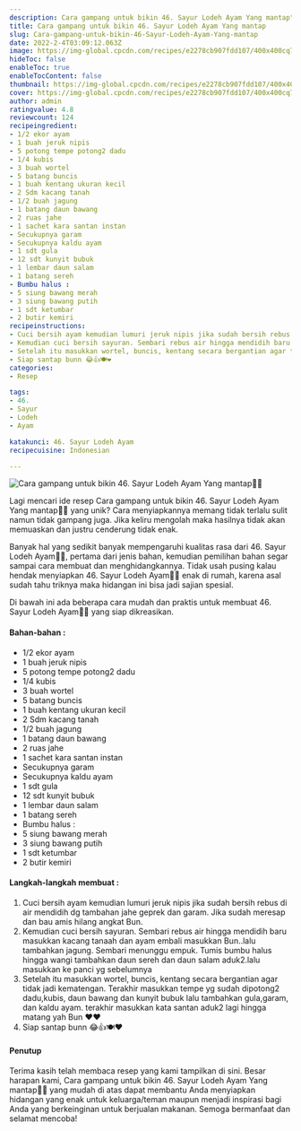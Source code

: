 ```yaml
---
description: Cara gampang untuk bikin 46. Sayur Lodeh Ayam Yang mantap"
title: Cara gampang untuk bikin 46. Sayur Lodeh Ayam Yang mantap
slug: Cara-gampang-untuk-bikin-46-Sayur-Lodeh-Ayam-Yang-mantap
date: 2022-2-4T03:09:12.063Z
image: https://img-global.cpcdn.com/recipes/e2278cb907fdd107/400x400cq70/photo.jpg
hideToc: false
enableToc: true
enableTocContent: false
thumbnail: https://img-global.cpcdn.com/recipes/e2278cb907fdd107/400x400cq70/photo.jpg
cover: https://img-global.cpcdn.com/recipes/e2278cb907fdd107/400x400cq70/photo.jpg
author: admin
ratingvalue: 4.8
reviewcount: 124
recipeingredient:
- 1/2 ekor ayam
- 1 buah jeruk nipis
- 5 potong tempe potong2 dadu
- 1/4 kubis
- 3 buah wortel
- 5 batang buncis
- 1 buah kentang ukuran kecil
- 2 Sdm kacang tanah
- 1/2 buah jagung
- 1 batang daun bawang
- 2 ruas jahe
- 1 sachet kara santan instan
- Secukupnya garam
- Secukupnya kaldu ayam
- 1 sdt gula
- 12 sdt kunyit bubuk
- 1 lembar daun salam
- 1 batang sereh
- Bumbu halus :
- 5 siung bawang merah
- 3 siung bawang putih
- 1 sdt ketumbar
- 2 butir kemiri
recipeinstructions:
- Cuci bersih ayam kemudian lumuri jeruk nipis jika sudah bersih rebus di air mendidih dg tambahan jahe geprek dan garam. Jika sudah meresap dan bau amis hilang angkat Bun.
- Kemudian cuci bersih sayuran. Sembari rebus air hingga mendidih baru masukkan kacang tanaah dan ayam embali masukkan Bun..lalu tambahkan jagung. Sembari menunggu empuk. Tumis bumbu halus hingga wangi tambahkan daun sereh dan daun salam aduk2.lalu masukkan ke panci yg sebelumnya
- Setelah itu masukkan wortel, buncis, kentang secara bergantian agar tidak jadi kematengan. Terakhir masukkan tempe yg sudah dipotong2 dadu,kubis, daun bawang dan kunyit bubuk lalu tambahkan gula,garam, dan kaldu ayam. terakhir masukkan kata santan aduk2 lagi hingga matang yah Bun ❤️❤️
- Siap santap bunn 😂👍🍽️❤️
categories:
- Resep

tags:
- 46.
- Sayur
- Lodeh
- Ayam

katakunci: 46. Sayur Lodeh Ayam
recipecuisine: Indonesian

---
```


![Cara gampang untuk bikin 46. Sayur Lodeh Ayam Yang mantap👩‍🍳](https://img-global.cpcdn.com/recipes/e2278cb907fdd107/400x400cq70/photo.jpg)

Lagi mencari ide resep Cara gampang untuk bikin 46. Sayur Lodeh Ayam Yang mantap👩‍🍳 yang unik? Cara menyiapkannya memang tidak terlalu sulit namun tidak gampang juga. Jika keliru mengolah maka hasilnya tidak akan memuaskan dan justru cenderung tidak enak.

Banyak hal yang sedikit banyak mempengaruhi kualitas rasa dari 46. Sayur Lodeh Ayam👩‍🍳, pertama dari jenis bahan, kemudian pemilihan bahan segar sampai cara membuat dan menghidangkannya. Tidak usah pusing kalau hendak menyiapkan 46. Sayur Lodeh Ayam👩‍🍳 enak di rumah, karena asal sudah tahu triknya maka hidangan ini bisa jadi sajian spesial.

Di bawah ini ada beberapa cara mudah dan praktis untuk membuat 46. Sayur Lodeh Ayam👩‍🍳 yang siap dikreasikan.

<!--inarticleads1-->

#### Bahan-bahan :

- 1/2 ekor ayam
- 1 buah jeruk nipis
- 5 potong tempe potong2 dadu
- 1/4 kubis
- 3 buah wortel
- 5 batang buncis
- 1 buah kentang ukuran kecil
- 2 Sdm kacang tanah
- 1/2 buah jagung
- 1 batang daun bawang
- 2 ruas jahe
- 1 sachet kara santan instan
- Secukupnya garam
- Secukupnya kaldu ayam
- 1 sdt gula
- 12 sdt kunyit bubuk
- 1 lembar daun salam
- 1 batang sereh
- Bumbu halus :
- 5 siung bawang merah
- 3 siung bawang putih
- 1 sdt ketumbar
- 2 butir kemiri

<!--inarticleads2-->

#### Langkah-langkah membuat :

1. Cuci bersih ayam kemudian lumuri jeruk nipis jika sudah bersih rebus di air mendidih dg tambahan jahe geprek dan garam. Jika sudah meresap dan bau amis hilang angkat Bun.
1. Kemudian cuci bersih sayuran. Sembari rebus air hingga mendidih baru masukkan kacang tanaah dan ayam embali masukkan Bun..lalu tambahkan jagung. Sembari menunggu empuk. Tumis bumbu halus hingga wangi tambahkan daun sereh dan daun salam aduk2.lalu masukkan ke panci yg sebelumnya
1. Setelah itu masukkan wortel, buncis, kentang secara bergantian agar tidak jadi kematengan. Terakhir masukkan tempe yg sudah dipotong2 dadu,kubis, daun bawang dan kunyit bubuk lalu tambahkan gula,garam, dan kaldu ayam. terakhir masukkan kata santan aduk2 lagi hingga matang yah Bun ❤️❤️
1. Siap santap bunn 😂👍🍽️❤️

#### Penutup

Terima kasih telah membaca resep yang kami tampilkan di sini. Besar harapan kami, Cara gampang untuk bikin 46. Sayur Lodeh Ayam Yang mantap👩‍🍳 yang mudah di atas dapat membantu Anda menyiapkan hidangan yang enak untuk keluarga/teman maupun menjadi inspirasi bagi Anda yang berkeinginan untuk berjualan makanan. Semoga bermanfaat dan selamat mencoba!